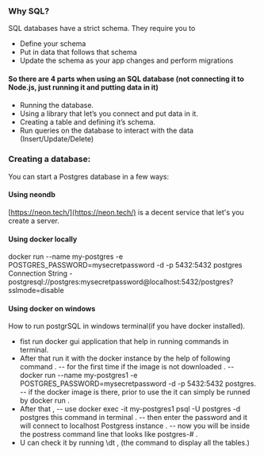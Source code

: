 ### Why SQL?
SQL databases have a strict schema. They require you to
- Define your schema
- Put in data that follows that schema
- Update the schema as your app changes and perform migrations

#### So there are 4 parts when using an SQL database (not connecting it to Node.js, just running it and putting data in it)
- Running the database.
- Using a library that let’s you connect and put data in it.
- Creating a table and defining it’s schema.
- Run queries on the database to interact with the data (Insert/Update/Delete)

### Creating a database:
You can start a Postgres database in a few ways:
#### Using neondb
[https://neon.tech/](https://neon.tech/) is a decent service that let's you create a server.
#### Using docker locally
docker run --name my-postgres -e POSTGRES_PASSWORD=mysecretpassword -d -p 5432:5432 postgres
Connection String - postgresql://postgres:mysecretpassword@localhost:5432/postgres?sslmode=disable
#### Using docker on windows
How to run postgrSQL in windows terminal(if you have docker installed).
- fist run docker gui application that help in running commands in terminal.
- After that run it with the docker instance by the help of following command .
-- for the first time if the image is not downloaded .
-- docker run --name my-postgres1 -e POSTGRES_PASSWORD=mysecretpassword -d -p 5432:5432 postgres.
-- if the docker image is there, prior to use the it can simply be runned by docker run <image name>.
- After that ,
-- use docker exec -it my-postgres1 psql -U postgres -d postgres this command in terminal .
-- then enter the password and it will connect to localhost Postgress instance .
-- now you will be inside the postress command line that looks like postgres-#  .
- U can check it by running \\dt , (the command to display all the tables.)